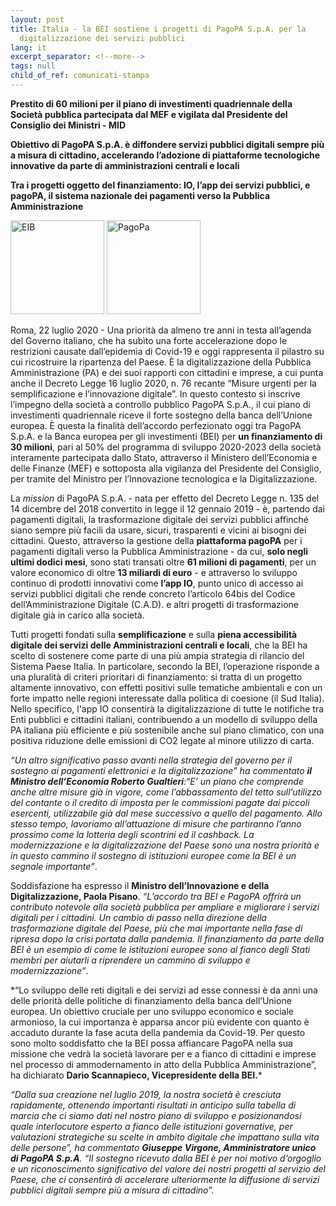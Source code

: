```yaml
---
layout: post
title: Italia - la BEI sostiene i progetti di PagoPA S.p.A. per la
  digitalizzazione dei servizi pubblici
lang: it
excerpt_separator: <!--more-->
tags: null
child_of_ref: comunicati-stampa
---
```

**Prestito di 60 milioni per il piano di investimenti quadriennale della Società pubblica partecipata dal MEF e vigilata dal Presidente del Consiglio dei Ministri - MID**

<!--more-->

**Obiettivo di PagoPA S.p.A. è diffondere servizi pubblici digitali sempre più a misura di cittadino, accelerando l’adozione di piattaforme tecnologiche innovative da parte di amministrazioni centrali e locali**

**Tra i progetti oggetto del finanziamento: IO, l’app dei servizi pubblici, e pagoPA, il sistema nazionale dei pagamenti verso la Pubblica Amministrazione** 

<!--more-->

<img src="/assets/images/eib-logo-en.png" alt="EIB" width="150">

<img src="/assets/images/logo-pagopa-spa.png" alt="PagoPa" width="150">

Roma, 22 luglio 2020 - Una priorità da almeno tre anni in testa all’agenda del Governo italiano, che ha subìto una forte accelerazione dopo le restrizioni causate dall’epidemia di Covid-19 e oggi rappresenta il pilastro su cui ricostruire la ripartenza del Paese. È la digitalizzazione della Pubblica Amministrazione (PA) e dei suoi rapporti con cittadini e imprese, a cui punta anche il Decreto Legge 16 luglio 2020, n. 76 recante “Misure urgenti per la semplificazione e l’innovazione digitale”. In questo contesto si inscrive l’impegno della società a controllo pubblico PagoPA S.p.A., il cui piano di investimenti quadriennale riceve il forte sostegno della banca dell’Unione europea.
È questa la finalità dell’accordo perfezionato oggi tra PagoPA S.p.A. e la Banca europea per gli investimenti (BEI) per **un finanziamento di 30 milioni**, pari al 50% del programma di sviluppo 2020-2023 della società interamente partecipata dallo Stato, attraverso il Ministero dell’Economia e delle Finanze (MEF) e sottoposta alla vigilanza del Presidente del Consiglio, per tramite del Ministro per l’Innovazione tecnologica e la Digitalizzazione. 

La *mission* di PagoPA S.p.A. - nata per effetto del Decreto Legge n. 135 del 14 dicembre del 2018 convertito in legge il 12 gennaio 2019 - è, partendo dai pagamenti digitali, la trasformazione digitale dei servizi pubblici affinché siano sempre più facili da usare, sicuri, trasparenti e vicini ai bisogni dei cittadini. Questo, attraverso la gestione della **piattaforma pagoPA** per i pagamenti digitali verso la Pubblica Amministrazione - da cui, **solo negli ultimi dodici mesi**, sono stati transati oltre **61 milioni di pagamenti**, per un valore economico di oltre **13 miliardi di euro** - e attraverso lo sviluppo continuo di prodotti innovativi come **l’app IO**, punto unico di accesso ai servizi pubblici digitali che rende concreto l’articolo 64bis del Codice dell’Amministrazione Digitale (C.A.D). e altri progetti di trasformazione digitale già in carico alla società. 

Tutti progetti fondati sulla **semplificazione** e sulla **piena accessibilità digitale dei servizi delle Amministrazioni centrali e locali**, che la BEI ha scelto di sostenere come parte di una più ampia strategia di rilancio del Sistema Paese Italia. In particolare, secondo la BEI, l’operazione risponde a una pluralità di criteri prioritari di finanziamento: si tratta di un progetto altamente innovativo, con effetti positivi sulle tematiche ambientali e con un forte impatto nelle regioni interessate dalla politica di coesione (il Sud Italia). Nello specifico, l'app IO consentirà la digitalizzazione di tutte le notifiche tra Enti pubblici e cittadini italiani, contribuendo a un modello di sviluppo della PA italiana più efficiente e più sostenibile anche sul piano climatico, con una positiva riduzione delle emissioni di CO2 legate al minore utilizzo di carta. 

*“Un altro significativo passo avanti nella strategia del governo per il sostegno ai pagamenti elettronici e la digitalizzazione” ha commentato **il Ministro dell’Economia Roberto Gualtieri**:“E’ un piano che comprende anche altre misure già in vigore, come l’abbassamento del tetto sull’utilizzo del contante o il credito di imposta per le commissioni pagate dai piccoli esercenti, utilizzabile già dal mese successivo a quello del pagamento. Allo stesso tempo, lavoriamo all’attuazione di misure che partiranno l’anno prossimo come la lotteria degli scontrini ed il cashback. La modernizzazione e la digitalizzazione del Paese sono una nostra priorità e in questo cammino il sostegno di istituzioni europee come la BEI è un segnale importante”*.

Soddisfazione ha espresso il **Ministro dell’Innovazione e della Digitalizzazione, Paola Pisano**. *“L’accordo tra BEI e PagoPA offrirà un contributo notevole alla società pubblica per ampliare e migliorare i servizi digitali per i cittadini. Un cambio di passo nella direzione della trasformazione digitale del Paese, più che mai importante nella fase di ripresa dopo la crisi portata dalla pandemia. Il finanziamento da parte della BEI è un esempio di come le istituzioni europee sono al fianco degli Stati membri per aiutarli a riprendere un cammino di sviluppo e modernizzazione”*. 

\*“Lo sviluppo delle reti digitali e dei servizi ad esse connessi è da anni una delle priorità delle politiche di finanziamento della banca dell’Unione europea. Un obiettivo cruciale per uno sviluppo economico e sociale armonioso, la cui importanza è apparsa ancor più evidente con quanto è accaduto durante la fase acuta della pandemia da Covid-19. Per questo sono molto soddisfatto che la BEI possa affiancare PagoPA nella sua missione che vedrà la società lavorare per e a fianco di cittadini e imprese nel processo di ammodernamento in atto della Pubblica Amministrazione”, ha dichiarato **Dario Scannapieco, Vicepresidente della BEI.***

 *“Dalla sua creazione nel luglio 2019, la nostra società è cresciuta rapidamente, ottenendo importanti risultati in anticipo sulla tabella di marcia che ci siamo dati nel nostro piano di sviluppo e posizionandosi quale interlocutore esperto a fianco delle istituzioni governative, per valutazioni strategiche su scelte in ambito digitale che impattano sulla vita delle persone”, ha commentato **Giuseppe Virgone, Amministratore unico di PagoPA S.p.A**. “Il sostegno ricevuto dalla BEI è per noi motivo d’orgoglio e un riconoscimento significativo del valore dei nostri progetti al servizio del Paese, che ci consentirà di accelerare ulteriormente la diffusione di servizi pubblici digitali sempre più a misura di cittadino”.*